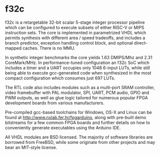 # f32c

f32c is a retargetable 32-bit scalar 5-stage integer processor
pipeline which can be configured to execute subsets of either RISC-V
or MIPS instruction sets.  The core is implemented in parametrized
VHDL which permits synthesis with different area / speed tradeoffs,
and includes a branch predictor, exception handling control block,
and optional direct-mapped caches.  There is no MMU.

In synthetic integer benchmarks the core yields 1.63 DMIPS/Mhz and 2.31
CoreMark/MHz.  In performance-tuned configuration an f32c SoC which
includes a timer and a UART occupies only 1048 6-input LUTs, while still
being able to execute gcc-generated code when synthesized in the most
compact configuration which consumes just 697 LUTs.

The RTL code also includes modules such as a multi-port SRAM
controller, video framebuffer with PAL modulator, SPI, UART, PCM audio,
GPIO and PWM outputs, as well as glue logic tailored for numerous popular
FPGA development boards from various manufacturers.

Pre-compiled gcc-based toolchains for Windows, OS-X and Linux can be
found at http://www.nxlab.fer.hr/fpgarduino, along with pre-built
demo bitstreams for a few common FPGA boards and further details
on how to conveniently generate executables using the Arduino IDE.

All VHDL modules are BSD licensed.  The majority of software libraries
are borrowed from FreeBSD, while some originate from other projects and
may bear an MIT-style license.

